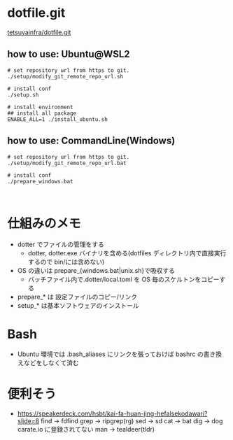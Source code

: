 # dotfile.git

[tetsuyainfra/dotfile.git](https://github.com/tetsuyainfra/dotfile.git)

## how to use: Ubuntu@WSL2

```
# set repository url from https to git.
./setup/modify_git_remote_repo_url.sh

# install conf
./setup.sh

# install environment
## install all package
ENABLE_ALL=1 ./install_ubuntu.sh

```

## how to use: CommandLine(Windows)

```
# set repository url from https to git.
./setup/modify_git_remote_repo_url.bat

# install conf
./prepare_windows.bat



```

# 仕組みのメモ

- dotter でファイルの管理をする
  - dotter, dotter.exe バイナリを含める(dotfiles ディレクトリ内で直接実行するので bin/には含めない)
- OS の違いは prepare\_{windows.bat|unix.sh}で吸収する
  - バッチファイル内で.dotter/local.toml を OS 毎のスケルトンをコピーする
- prepare\_\* は 設定ファイルのコピー/リンク
- setup\_\* は基本ソフトウェアのインストール

# Bash

- Ubuntu 環境では .bash_aliases にリンクを張っておけば
  bashrc の書き換えなどをしなくて済む

# 便利そう

- https://speakerdeck.com/hsbt/kai-fa-huan-jing-hefalsekodawari?slide=8
  find -> fdfind
  grep -> ripgrep(rg)
  sed -> sd
  cat -> bat
  dig -> dog carate.io に登録されてない
  man -> tealdeer(tldr)
